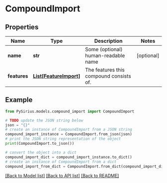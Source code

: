 # CompoundImport


## Properties

Name | Type | Description | Notes
------------ | ------------- | ------------- | -------------
**name** | **str** | Some (optional) human-readable name | [optional] 
**features** | [**List[FeatureImport]**](FeatureImport.md) | The features this compound consists of. | 

## Example

```python
from PySirius.models.compound_import import CompoundImport

# TODO update the JSON string below
json = "{}"
# create an instance of CompoundImport from a JSON string
compound_import_instance = CompoundImport.from_json(json)
# print the JSON string representation of the object
print(CompoundImport.to_json())

# convert the object into a dict
compound_import_dict = compound_import_instance.to_dict()
# create an instance of CompoundImport from a dict
compound_import_from_dict = CompoundImport.from_dict(compound_import_dict)
```
[[Back to Model list]](../README.md#documentation-for-models) [[Back to API list]](../README.md#documentation-for-api-endpoints) [[Back to README]](../README.md)


